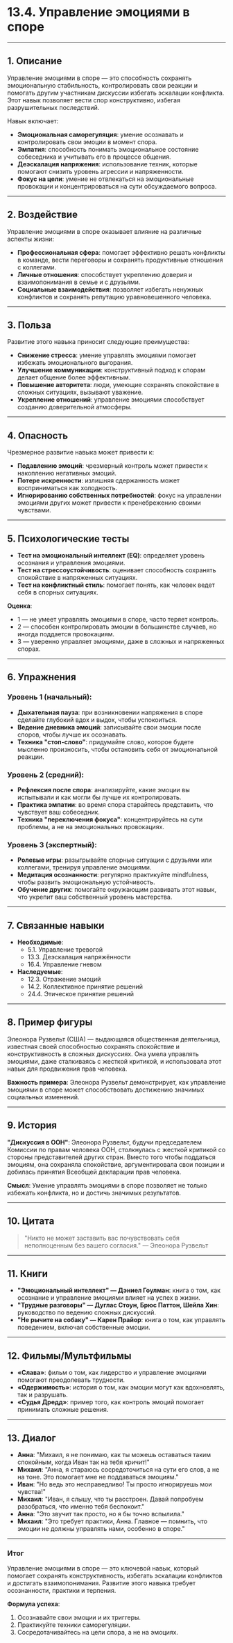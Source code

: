 # 13.4. Управление эмоциями в споре

---

## 1. Описание
Управление эмоциями в споре — это способность сохранять эмоциональную стабильность, контролировать свои реакции и помогать другим участникам дискуссии избегать эскалации конфликта. Этот навык позволяет вести спор конструктивно, избегая разрушительных последствий.

Навык включает:
- **Эмоциональная саморегуляция**: умение осознавать и контролировать свои эмоции в момент спора.
- **Эмпатия**: способность понимать эмоциональное состояние собеседника и учитывать его в процессе общения.
- **Деэскалация напряжения**: использование техник, которые помогают снизить уровень агрессии и напряженности.
- **Фокус на цели**: умение не отвлекаться на эмоциональные провокации и концентрироваться на сути обсуждаемого вопроса.

---

## 2. Воздействие
Управление эмоциями в споре оказывает влияние на различные аспекты жизни:
- **Профессиональная сфера**: помогает эффективно решать конфликты в команде, вести переговоры и сохранять продуктивные отношения с коллегами.
- **Личные отношения**: способствует укреплению доверия и взаимопонимания в семье и с друзьями.
- **Социальные взаимодействия**: позволяет избегать ненужных конфликтов и сохранять репутацию уравновешенного человека.

---

## 3. Польза
Развитие этого навыка приносит следующие преимущества:
- **Снижение стресса**: умение управлять эмоциями помогает избежать эмоционального выгорания.
- **Улучшение коммуникации**: конструктивный подход к спорам делает общение более эффективным.
- **Повышение авторитета**: люди, умеющие сохранять спокойствие в сложных ситуациях, вызывают уважение.
- **Укрепление отношений**: управление эмоциями способствует созданию доверительной атмосферы.

---

## 4. Опасность
Чрезмерное развитие навыка может привести к:
- **Подавлению эмоций**: чрезмерный контроль может привести к накоплению негативных эмоций.
- **Потере искренности**: излишняя сдержанность может восприниматься как холодность.
- **Игнорированию собственных потребностей**: фокус на управлении эмоциями других может привести к пренебрежению своими чувствами.

---

## 5. Психологические тесты
- **Тест на эмоциональный интеллект (EQ)**: определяет уровень осознания и управления эмоциями.
- **Тест на стрессоустойчивость**: оценивает способность сохранять спокойствие в напряженных ситуациях.
- **Тест на конфликтный стиль**: помогает понять, как человек ведет себя в спорных ситуациях.

**Оценка**:
- 1 — не умеет управлять эмоциями в споре, часто теряет контроль.
- 2 — способен контролировать эмоции в большинстве случаев, но иногда поддается провокациям.
- 3 — уверенно управляет эмоциями, даже в сложных и напряженных спорах.

---

## 6. Упражнения

### Уровень 1 (начальный):
- **Дыхательная пауза**: при возникновении напряжения в споре сделайте глубокий вдох и выдох, чтобы успокоиться.
- **Ведение дневника эмоций**: записывайте свои эмоции после споров, чтобы лучше их осознавать.
- **Техника "стоп-слово"**: придумайте слово, которое будете мысленно произносить, чтобы остановить себя от эмоциональной реакции.

### Уровень 2 (средний):
- **Рефлексия после спора**: анализируйте, какие эмоции вы испытывали и как могли бы лучше их контролировать.
- **Практика эмпатии**: во время спора старайтесь представить, что чувствует ваш собеседник.
- **Техника "переключения фокуса"**: концентрируйтесь на сути проблемы, а не на эмоциональных провокациях.

### Уровень 3 (экспертный):
- **Ролевые игры**: разыгрывайте спорные ситуации с друзьями или коллегами, тренируя управление эмоциями.
- **Медитация осознанности**: регулярно практикуйте mindfulness, чтобы развить эмоциональную устойчивость.
- **Обучение других**: помогайте окружающим развивать этот навык, что укрепит ваш собственный уровень мастерства.

---

## 7. Связанные навыки
- **Необходимые**:
  - 5.1. Управление тревогой
  - 13.3. Деэскалация напряжённости
  - 16.4. Управление гневом
- **Наследуемые**:
  - 12.3. Отражение эмоций
  - 14.2. Коллективное принятие решений
  - 24.4. Этическое принятие решений

---

## 8. Пример фигуры
Элеонора Рузвельт (США) — выдающаяся общественная деятельница, известная своей способностью сохранять спокойствие и конструктивность в сложных дискуссиях. Она умела управлять эмоциями, даже сталкиваясь с жесткой критикой, и использовала этот навык для продвижения прав человека.

**Важность примера**: Элеонора Рузвельт демонстрирует, как управление эмоциями в споре может способствовать достижению значимых социальных изменений.

---

## 9. История
**"Дискуссия в ООН"**: Элеонора Рузвельт, будучи председателем Комиссии по правам человека ООН, столкнулась с жесткой критикой со стороны представителей других стран. Вместо того чтобы поддаться эмоциям, она сохраняла спокойствие, аргументировала свои позиции и добилась принятия Всеобщей декларации прав человека.

**Смысл**: Умение управлять эмоциями в споре позволяет не только избежать конфликта, но и достичь значимых результатов.

---

## 10. Цитата
> "Никто не может заставить вас почувствовать себя неполноценным без вашего согласия."
> — Элеонора Рузвельт

---

## 11. Книги
- **"Эмоциональный интеллект" — Дэниел Гоулман**: книга о том, как осознание и управление эмоциями влияет на успех в жизни.
- **"Трудные разговоры" — Дуглас Стоун, Брюс Паттон, Шейла Хин**: руководство по ведению сложных дискуссий.
- **"Не рычите на собаку" — Карен Прайор**: книга о том, как управлять поведением, включая собственные эмоции.

---

## 12. Фильмы/Мультфильмы
- **«Слава»**: фильм о том, как лидерство и управление эмоциями помогают преодолевать трудности.
- **«Одержимость»**: история о том, как эмоции могут как вдохновлять, так и разрушать.
- **«Судья Дредд»**: пример того, как контроль эмоций помогает принимать сложные решения.

---

## 13. Диалог
- **Анна**: "Михаил, я не понимаю, как ты можешь оставаться таким спокойным, когда Иван так на тебя кричит!"
- **Михаил**: "Анна, я стараюсь сосредоточиться на сути его слов, а не на тоне. Это помогает мне не поддаваться эмоциям."
- **Иван**: "Но ведь это несправедливо! Ты просто игнорируешь мои чувства!"
- **Михаил**: "Иван, я слышу, что ты расстроен. Давай попробуем разобраться, что именно тебя беспокоит."
- **Анна**: "Это звучит так просто, но я бы точно вспылила."
- **Михаил**: "Это требует практики, Анна. Главное — помнить, что эмоции не должны управлять нами, особенно в споре."

---

### **Итог**
Управление эмоциями в споре — это ключевой навык, который помогает сохранять конструктивность, избегать эскалации конфликтов и достигать взаимопонимания. Развитие этого навыка требует осознанности, практики и терпения.

**Формула успеха**:
1. Осознавайте свои эмоции и их триггеры.
2. Практикуйте техники саморегуляции.
3. Сосредотачивайтесь на цели спора, а не на эмоциях.